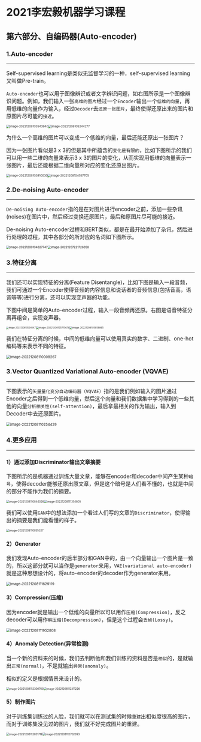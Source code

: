 # 2021李宏毅机器学习课程

## 第六部分、自编码器(Auto-encoder) 

### 1.Auto-encoder

***

Self-supervised learning是类似无监督学习的一种，self-supervised learning又叫做Pre-train。

`Auto-encoder`也可以用于图像辨识或者文字辨识问题，如右图所示是一个图像辨识问题。例如，我们输入一张`高维的图片`经过一个`Encoder`输出一个`低维的向量`，再用低维的向量作为输入，经过`Decoder`去`还原一张图片`，最终使得还原出来的图片和原图片尽可能的`接近`。

<img src="../images/image-20221208103543940.png" alt="image-20221208103543940" style="zoom:55%;" /><img src="../images/image-20221208105244277.png" alt="image-20221208105244277" style="zoom:55%;" />

为什么一个高维的图片可以变成一个低维的向量，最后还能还原出一张图片？

因为一张图片看似是3 x 3的但是其中所蕴含的`变化是有限的`，比如下图所示的我们可以用一些二维的向量来表示3 x 3的图片的变化，从而实现用低维的向量表示一张图片，最后还能根据二维向量所对应的变化还原出图片。

<img src="../images/image-20221208103910030.png" alt="image-20221208103910030" style="zoom:55%;" /><img src="../images/image-20221208104557705.png" alt="image-20221208104557705" style="zoom:55%;" />

### 2.De-noising Auto-encoder

***

`De-noising Auto-encoder`指的是在对图片进行encoder之前，添加一些杂讯(noises)在图片中，然后经过变换还原图片，最后和原图片尽可能的接近。

De-noising Auto-encoder过程和BERT类似，都是在最开始添加了杂讯，然后进行处理的过程，其中各部分的所对应的名词如下图所示。

<img src="../images/image-20221208104827747.png" alt="image-20221208104827747" style="zoom:55%;" /><img src="../images/image-20221207221726358.png" alt="image-20221207221726358" style="zoom:55%;" />

### 3.特征分离

***



我们还可以实现特征的分离(Feature Disentangle)，比如下图是输入一段音频，我们可通过一个Encoder使得音频的内容信息和说话者的音频信息(包括音高，语调等等)进行分离，还可以实现变声器的功能。

下图中间是简单的Auto-encoder过程，输入一段音频再还原。右图是语音特征分离再组合，实现变声器。

<img src="../images/image-20221208105340471.png" alt="image-20221208105340471" style="zoom:40%;" /><img src="../images/image-20221208105715676.png" alt="image-20221208105715676" style="zoom:45%;" /><img src="../images/image-20221208105658865.png" alt="image-20221208105658865" style="zoom:45%;" />

我们在特征分离的时候，中间的低维向量可以使用真实的数字、二进制、one-hot编码等来表示不同的特征。

<img src="../images/image-20221208110008267.png" alt="image-20221208110008267" style="zoom:67%;" />

### 3.Vector Quantized Variational Auto-encoder (VQVAE)

***

下图表示的`矢量量化变分自动编码器（VQVAE）`指的是我们例如输入的图片通过Encoder之后得到一个低维向量，然后这个向量和我们数据集中学习得到的一些其他的向量`分析相关性(self-attention)`，最后拿最相关的作为输出，输入到Decoder中去还原图片。

<img src="../images/image-20221208110254429.png" alt="image-20221208110254429" style="zoom:67%;" />



### 4.更多应用

***

#### 1）通过添加Discriminator输出文章摘要

下图所示的是机器通过训练大量文章，能够在encoder和decoder中间产生某种`暗号`，使得decoder能够还原出原文章，但是这个暗号是人们看不懂的，也就是中间的部分不能作为我们的摘要。

<img src="../images/image-20221208110844026.png" alt="image-20221208110844026" style="zoom:50%;" /><img src="../images/image-20221208111354805.png" alt="image-20221208111354805" style="zoom:50%;" />

我们可以使用`GAN`中的想法添加一个看过人们写的文章的`Discriminator`，使得输出的摘要是我们能看懂的样子。

<img src="../images/image-20221208110855327.png" alt="image-20221208110855327" style="zoom:50%;" />

#### 2）Generator

我们发现Auto-encoder的后半部分和GAN中的，由一个向量输出一个图片是一致的，所以这部分就可以当作是`generator`来用，`VAE(variational auto-encoder)`就是这种思想设计的，将auto-encoder的decoder作为generator来用。

<img src="../images/image-20221208111629119.png" alt="image-20221208111629119" style="zoom:67%;" />

#### 3）Compression(压缩)

因为encoder就是输出一个低维的向量所以可以用作`压缩(Compression)`，反之decoder可以用作`解压缩(Decompression)`，但是这个过程会`丢帧(Lossy)`。

<img src="../images/image-20221208111952808.png" alt="image-20221208111952808" style="zoom:67%;" />

#### 4）Anomaly Detection(异常检测)

当一个新的资料来的时候，我们去判断他和我们训练的资料是否是`相似`的，是就输出`正常(normal)`，不是就输出`异常(anomaly)`。

相似的定义是根据情景来设计的。

<img src="../images/image-20221208112300700.png" alt="image-20221208112300700" style="zoom:50%;" /><img src="../images/image-20221208112311226.png" alt="image-20221208112311226" style="zoom:50%;" />

#### 5）制作图片

对于训练集训练过的人脸，我们就可以在测试集的时候`重建`出相似度很高的图片，而对于训练集没见过的图片，我们就不好完成图片的重建。

<img src="../images/image-20221208112651719.png" alt="image-20221208112651719" style="zoom:50%;" /><img src="../images/image-20221208112702093.png" alt="image-20221208112702093" style="zoom:50%;" />



